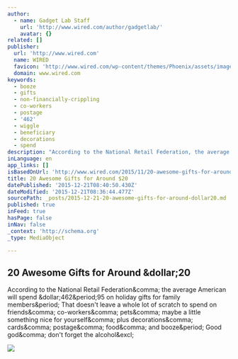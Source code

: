 ```yaml
---
author:
  - name: Gadget Lab Staff
    url: 'http://www.wired.com/author/gadgetlab/'
    avatar: {}
related: []
publisher:
  url: 'http://www.wired.com'
  name: WIRED
  favicon: 'http://www.wired.com/wp-content/themes/Phoenix/assets/images/favicon.ico'
  domain: www.wired.com
keywords:
  - booze
  - gifts
  - non-financially-crippling
  - co-workers
  - postage
  - '462'
  - wiggle
  - beneficiary
  - decorations
  - spend
description: "According to the National Retail Federation, the average American will spend $462.95 on holiday gifts for family members. That doesn't leave a whole lot of scratch to spend on friends, co-workers, pets, maybe a little something nice for yourself, plus decorations, cards, postage, food, and booze. Good god, don't forget the alcohol!"
inLanguage: en
app_links: []
isBasedOnUrl: 'http://www.wired.com/2015/11/20-awesome-gifts-for-around-20/'
title: 20 Awesome Gifts for Around $20
datePublished: '2015-12-21T08:40:50.430Z'
dateModified: '2015-12-21T08:36:44.477Z'
sourcePath: _posts/2015-12-21-20-awesome-gifts-for-around-dollar20.md
published: true
inFeed: true
hasPage: false
inNav: false
_context: 'http://schema.org'
_type: MediaObject

---
```

<article style=""><h1>20 Awesome Gifts for Around &amp;dollar;20</h1><p>According to the National Retail Federation&amp;comma; the average American will spend &amp;dollar;462&amp;period;95 on holiday gifts for family members&amp;period; That doesn't leave a whole lot of scratch to spend on friends&amp;comma; co-workers&amp;comma; pets&amp;comma; maybe a little something nice for yourself&amp;comma; plus decorations&amp;comma; cards&amp;comma; postage&amp;comma; food&amp;comma; and booze&amp;period; Good god&amp;comma; don't forget the alcohol&amp;excl;</p><img src="http://www.wired.com/wp-content/uploads/2015/11/20-Humangear-Gobites-Trio-manufacturer-photo1-1200x630.jpg" /></article>